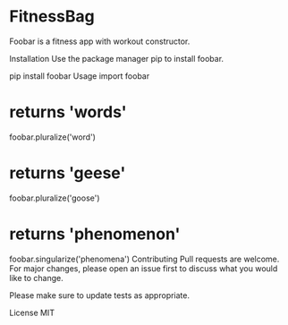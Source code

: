 # FitnessBag
Foobar is a fitness app with workout constructor.

Installation
Use the package manager pip to install foobar.

pip install foobar
Usage
import foobar

# returns 'words'
foobar.pluralize('word')

# returns 'geese'
foobar.pluralize('goose')

# returns 'phenomenon'
foobar.singularize('phenomena')
Contributing
Pull requests are welcome. For major changes, please open an issue first to discuss what you would like to change.

Please make sure to update tests as appropriate.

License
MIT
